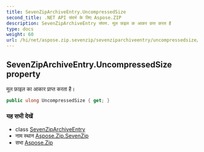 ```yaml
---
title: SevenZipArchiveEntry.UncompressedSize
second_title: .NET API संदर्भ के लिए Aspose.ZIP
description: SevenZipArchiveEntry संपत्त. मूल फ़इल क आकर प्रप्त करत है
type: docs
weight: 60
url: /hi/net/aspose.zip.sevenzip/sevenziparchiveentry/uncompressedsize/
---
```

## SevenZipArchiveEntry.UncompressedSize property

मूल फ़ाइल का आकार प्राप्त करता है।

```csharp
public ulong UncompressedSize { get; }
```

### यह सभी देखें

* class [SevenZipArchiveEntry](../)
* नाम स्थान [Aspose.Zip.SevenZip](../../sevenziparchiveentry/)
* सभा [Aspose.Zip](../../../)


